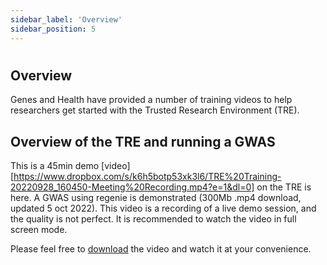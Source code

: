 ```yaml
---
sidebar_label: 'Overview'
sidebar_position: 5
---
```


# 

## **Overview**

Genes and Health have provided a number of training videos to help researchers get started with the Trusted Research Environment (TRE). 


## Overview of the TRE and running a GWAS
This is a 45min demo [video][https://www.dropbox.com/s/k6h5botp53xk3l6/TRE%20Training-20220928_160450-Meeting%20Recording.mp4?e=1&dl=0] on the TRE is here. A GWAS using regenie is demonstrated (300Mb .mp4 download, updated 5 oct 2022). This video is a recording of a live demo session, and the quality is not perfect. It is recommended to watch the video in full screen mode.

<!-- ![type:video](videos/gwas.mp4) -->

Please feel free to [download](https://www.dropbox.com/s/k6h5botp53xk3l6/TRE%20Training-20220928_160450-Meeting%20Recording.mp4?dl=0) the video and watch it at your convenience.